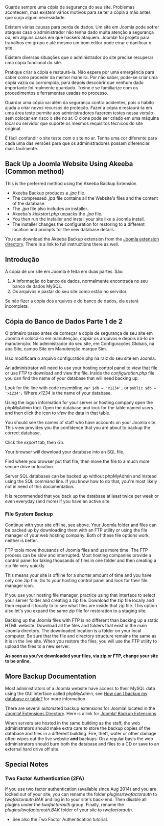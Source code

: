 <!-- Filename: Backup_Basics_for_a_Joomla!_Web_Site / Display title: Básico de Cópias de Segurança para um site em Joomla! -->

Guarde sempre uma cópia de segurança do seu site. Problemas acontecem,
mas existem vários motivos para se ter a cópia a mão antes que surja
algum necessidade.

Existem várias causas para perda de dados. Um site em Joomla pode sofrer
ataques caso o administrador não tenha dado muita atenção a segurança
ou, em alguns casos em que hackers ataquem. Joomla! foi projeto para
trabalhos em grupo e até mesmo um bom editor pode errar e danificar o
site.

Existem diversas situações que o administrador do site precise recuperar
uma cópia funcional do site.

Pratique criar a cópia e restaurá-la. Não espere por uma emergência para
saber como proceder da melhor maneira. Por não saber, pode-se criar uma
cópia vazia ou corrompida, para depois descobrir que nenhum dado
importante foi realmente guardado. Treine e se familiarize com os
procedimentos e ferramentas usadas no processo.

Guardar uma cópia vai além da segurança contra acidentes, pois o hábito
ajuda a criar novos recursos de proteção. Fazer a cópia e restaurá-la em
uma área teste permite aos administradores fazerem testes nessa versão
sem colocar em risco o site no ar. O clone pode ser criado em uma
máquina local ou servidor que suporte os mesmos requisitos técnicos do
site original.

É fácil confundir o site teste com o site no ar. Tenha uma cor diferente
para cada uma das versões para que os administradores possam diferenciar
mais facilmente.

## Back Up a Joomla Website Using Akeeba (Common method)

This is the preferred method using the Akeeba Backup Extension.

- Akeeba Backup produces a *.jpa* file.
- The compressed *.jpa* file contains all the Website's files and the
  content of the database.
- The *.jpa* file also includes an installer.
- Akeeba's *kickstart.php* unpacks the *.jpa* file.
- You then run the installer and install your site like a Joomla
  install.
- The installer changes the configuration for restoring to a different
  location and prompts for the new database details.

You can download the Akeeba Backup extension from the <a
href="https://extensions.joomla.org/extensions/extension/access-a-security/site-security/akeeba-backup/"
class="external text" target="_blank" rel="noreferrer noopener">Joomla
extension directory</a>. There is a link to full instructions there as
well.

## Introdução

A cópia de um site em Joomla é feita em duas partes. São:

1.  A informação do banco de dados, normalmente encontrada no seu banco
    de dados MySQL.
1.  Os arquivos e pastar do seu site como estão no servidor.

Se não fizer a cópia dos arquivos e do banco de dados, ela estará
incompleta.

## Cópia do Banco de Dados Parte 1 de 2

O primeiro passo antes de começar a cópia de segurança de seu site em
Joomla é colocá-lo em manutenção, copiar os arquivos e depois irá-lo de
manutenção. No administrador do seu site, em Configurações Globais, na
aba Site, campo Site em Manutenção marque Sim.

Isso modificará o arquivo configuration.php na raiz do seu site em
Joomla.

An administrator will need to use your hosting control panel to view
that file or use FTP to download and view the file. Inside the
*configuration.php* file you can find the name of your database that
will need backing up.

Look for the line with code resembling `var $db = 'x1234';` or
`public $db = 'x1234';` Where *x1234* is the name of your database.

Using the logon information for your server or hosting company open the
phpMyAdmin tool. Open the database and look for the table named *users*
and then click the icon to *view* the data in that table.

You should see the names of staff who have accounts on your Joomla site.
This view provides you the confidence that you are about to backup the
correct database.

Click the *export* tab, then *Go*.

Your browser will download your database into an SQL file.

Find where you browser put that file, then move the file to a much more
secure drive or location.

Server SQL databases can be backed up without phpMyAdmin and instead
using the SQL command line. If you know how to do that, you're most
likely not in need of this documentation.

It is recommended that you back up the database at least twice per week
or even everyday (and more) if you have an active site.

### File System Backup

Continue with your site offline, see above. Your Joomla folder and files
can be backed up by downloading them with an FTP utility or using the
file manager of your web hosting company. Both of these file options
work, neither is better.

FTP tools move thousands of Joomla files and use more time. The FTP
process can be slow and interrupted. Most hosting companies provide a
control panel for taking thousands of files in one folder and then
creating a zip file very quickly.

This means your site is offline for a shorter amount of time and you
have only one zip file. Go to your hosting control panel and look for
their file manager icon.

If you use your hosting file manager, practice using that interface to
select your server folder and creating a zip file. Download the zip file
locally and then expand it locally to to see what files are inside that
zip file. This option also let's you expand the same zip file for
restoration to a staging site.

Backing up the Joomla files with FTP is no different than backing up a
static HTML website. Download all the files and folders that exist in
the main Joomla directory. The downloaded location is a folder on your
local computer. Be sure that the file and directory structure remains
the same as it is in the live site. When you restore the files, you will
use the FTP utility to upload the files to a new server.

**As soon as you've downloaded your files, via zip or FTP, change your
site to be online.**

## More Backup Documentation

Most administrators of a Joomla website have access to their MySQL data
using the GUI interface called phpMyAdmin, see <a
href="https://docs.phpmyadmin.net/en/latest/faq.html#how-can-i-backup-my-database-or-table"
class="external text" target="_blank"
rel="nofollow noreferrer noopener">How can I backup my database or
table?</a> for more information.

There are several automated backup extensions for Joomla! located in the
<a href="https://extensions.joomla.org/" class="external text"
target="_blank" rel="noreferrer noopener">Joomla! Extensions
Directory</a>. Here is a link for <a
href="https://extensions.joomla.org/extension/?searchall=backup&amp;controller=filter"
class="external text" target="_blank" rel="noreferrer noopener">Joomla!
Backup Extensions</a>.

When servers are hosted in the same building as the staff, the web
administrators should make extra care to store the backup copies of the
database and files in a different building. Fire, theft, water or other
damage often wipes out the live website **and** backups. On a regular
basis the web administrators should burn both the database and files to
a CD or save to an external hard drive off site.

## Special Notes

### Two Factor Authentication (2FA)

If you use two factor authentication (available since Aug 2014) and you
are locked out of your site, you can rename the folder
*plugins/twofactorauth* to *twofactorauth.BAK* and log in to your site's
back-end. Then disable all plugins under the *twofactorauth* group.
Finally, rename the *plugins/twofactorauth.BAK* folder of your site to
*twofactorauth*.

- See also the  Two Factor
  Authentication
  tutorial.
